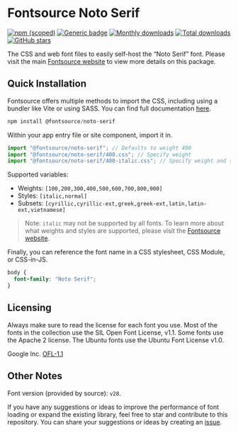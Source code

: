 # Fontsource Noto Serif

[![npm (scoped)](https://img.shields.io/npm/v/@fontsource/noto-serif?color=brightgreen)](https://www.npmjs.com/package/@fontsource/noto-serif) [![Generic badge](https://img.shields.io/badge/fontsource-passing-brightgreen)](https://github.com/fontsource/fontsource) [![Monthly downloads](https://badgen.net/npm/dm/@fontsource/noto-serif)](https://github.com/fontsource/fontsource) [![Total downloads](https://badgen.net/npm/dt/@fontsource/noto-serif)](https://github.com/fontsource/fontsource) [![GitHub stars](https://img.shields.io/github/stars/fontsource/fontsource.svg?style=social&label=Star)](https://github.com/fontsource/fontsource/stargazers)

The CSS and web font files to easily self-host the “Noto Serif” font. Please visit the main [Fontsource website](https://fontsource.org/fonts/noto-serif) to view more details on this package.

## Quick Installation

Fontsource offers multiple methods to import the CSS, including using a bundler like Vite or using SASS. You can find full documentation [here](https://fontsource.org/docs/getting-started/introduction).

```javascript
npm install @fontsource/noto-serif
```

Within your app entry file or site component, import it in.

```javascript
import "@fontsource/noto-serif"; // Defaults to weight 400
import "@fontsource/noto-serif/400.css"; // Specify weight
import "@fontsource/noto-serif/400-italic.css"; // Specify weight and style
```

Supported variables:
- Weights: `[100,200,300,400,500,600,700,800,900]`
- Styles: `[italic,normal]`
- Subsets: `[cyrillic,cyrillic-ext,greek,greek-ext,latin,latin-ext,vietnamese]`

> Note: `italic` may not be supported by all fonts. To learn more about what weights and styles are supported, please visit the [Fontsource website](https://fontsource.org/fonts/noto-serif).

Finally, you can reference the font name in a CSS stylesheet, CSS Module, or CSS-in-JS.

```css
body {
  font-family: "Noto Serif";
}
```

## Licensing
Always make sure to read the license for each font you use. Most of the fonts in the collection use the SIL Open Font License, v1.1. Some fonts use the Apache 2 license. The Ubuntu fonts use the Ubuntu Font License v1.0.

Google Inc.
[OFL-1.1](http://scripts.sil.org/OFL)

## Other Notes
Font version (provided by source): `v28`.

If you have any suggestions or ideas to improve the performance of font loading or expand the existing library, feel free to star and contribute to this repository. You can share your suggestions or ideas by creating an [issue](https://github.com/fontsource/fontsource/issues).